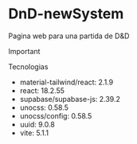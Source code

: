 # DnD-newSystem
Pagina web para una partida de D&amp;D

>[!IMPORTANT]
> Tecnologias
- material-tailwind/react: 2.1.9
- react: 18.2.55
- supabase/supabase-js: 2.39.2
- unocss: 0.58.5
- unocss/config: 0.58.5
- uuid: 9.0.8
- vite: 5.1.1